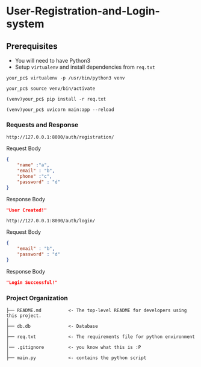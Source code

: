 # User-Registration-and-Login-system


## Prerequisites
- You will need to have Python3
- Setup `virtualenv` and install dependencies from `req.txt`
```console
your_pc$ virtualenv -p /usr/bin/python3 venv
```
```console
your_pc$ source venv/bin/activate
```
```console
(venv)your_pc$ pip install -r req.txt
```
```console
(venv)your_pc$ uvicorn main:app --reload
```

### Requests and Response
    
`http://127.0.0.1:8000/auth/registration/` 

Request Body
```json
{
    "name" :"a",
    "email" : "b",
    "phone" :"c",
    "password" : "d"
}
```
Response Body
```json
"User Created!"
```

`http://127.0.0.1:8000/auth/login/` 

Request Body
```json
{
    "email" : "b",
    "password" : "d"
}

```
Response Body
```json
"Login Successful!"
```

### Project Organization

    ├── README.md          <- The top-level README for developers using this project.
    │
    ├── db.db              <- Database
    │
    ├── req.txt            <- The requirements file for python environment
    │
    │── .gitignore         <- you know what this is :P
    │
    ├── main.py            <- contains the python script

